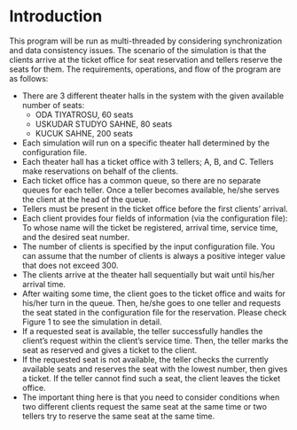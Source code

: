 # Introduction

This program will be run as multi-threaded by considering synchronization and data consistency issues. The scenario of the simulation is that the clients arrive at the ticket office for seat reservation and tellers reserve the seats for them. The requirements, operations, and flow of the program are as follows:
  * There are 3 different theater halls in the system with the given available number of seats:
    - ODA TIYATROSU, 60 seats
    - USKUDAR STUDYO SAHNE, 80 seats
    - KUCUK SAHNE, 200 seats
  * Each simulation will run on a specific theater hall determined by the configuration file.
  * Each theater hall has a ticket office with 3 tellers; A, B, and C. Tellers make reservations on behalf of the clients.
  * Each ticket office has a common queue, so there are no separate queues for each teller.
Once a teller becomes available, he/she serves the client at the head of the queue.
  * Tellers must be present in the ticket office before the first clients’ arrival.
  * Each client provides four fields of information (via the configuration file): To whose name
will the ticket be registered, arrival time, service time, and the desired seat number.
  * The number of clients is specified by the input configuration file. You can assume that
the number of clients is always a positive integer value that does not exceed 300.
  * The clients arrive at the theater hall sequentially but wait until his/her arrival time.
  * After waiting some time, the client goes to the ticket office and waits for his/her turn in the
queue. Then, he/she goes to one teller and requests the seat stated in the configuration
file for the reservation. Please check Figure 1 to see the simulation in detail.
  * If a requested seat is available, the teller successfully handles the client’s request within the client’s service time. Then, the teller marks the seat as reserved and gives a ticket to
the client.
  * If the requested seat is not available, the teller checks the currently available seats and
reserves the seat with the lowest number, then gives a ticket. If the teller cannot find
such a seat, the client leaves the ticket office.
  * The important thing here is that you need to consider conditions when two different
clients request the same seat at the same time or two tellers try to reserve the same seat at the same time.
